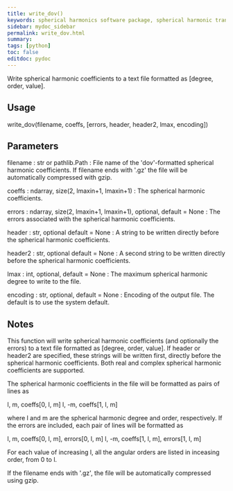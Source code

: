 ```yaml
---
title: write_dov()
keywords: spherical harmonics software package, spherical harmonic transform, legendre functions, multitaper spectral analysis, Python, gravity, magnetic field
sidebar: mydoc_sidebar
permalink: write_dov.html
summary:
tags: [python]
toc: false
editdoc: pydoc
---
```


Write spherical harmonic coefficients to a text file formatted as
[degree, order, value].

## Usage

write_dov(filename, coeffs, [errors, header, header2, lmax, encoding])

## Parameters

filename : str or pathlib.Path
:   File name of the 'dov'-formatted spherical harmonic coefficients. If
    filename ends with '.gz' the file will be automatically compressed with
    gzip.

coeffs : ndarray, size(2, lmaxin+1, lmaxin+1)
:   The spherical harmonic coefficients.

errors : ndarray, size(2, lmaxin+1, lmaxin+1), optional, default = None
:   The errors associated with the spherical harmonic coefficients.

header : str, optional default = None
:   A string to be written directly before the spherical harmonic
    coefficients.

header2 : str, optional default = None
:   A second string to be written directly before the spherical harmonic
    coefficients.

lmax : int, optional, default = None
:   The maximum spherical harmonic degree to write to the file.

encoding : str, optional, default = None
:   Encoding of the output file. The default is to use the system default.

## Notes

This function will write spherical harmonic coefficients (and optionally
the errors) to a text file formatted as [degree, order, value]. If header
or header2 are specified, these strings will be written first, directly
before the spherical harmonic coefficients. Both real and complex spherical
harmonic coefficients are supported.

The spherical harmonic coefficients in the file will be formatted as pairs
of lines as

l, m, coeffs[0, l, m]
l, -m, coeffs[1, l, m]

where l and m are the spherical harmonic degree and order, respectively.
If the errors are included, each pair of lines will be formatted as

l, m, coeffs[0, l, m], errors[0, l, m]
l, -m, coeffs[1, l, m], errors[1, l, m]

For each value of increasing l, all the angular orders are listed in
inceasing order, from 0 to l.

If the filename ends with '.gz', the file will be automatically compressed
using gzip.

